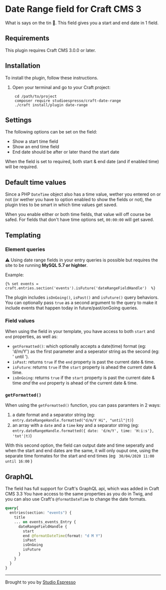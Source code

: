 # Date Range field for Craft CMS 3

What is says on the tin 🙂. This field gives you a start and end date in 1 field.

## Requirements

This plugin requires Craft CMS 3.0.0 or later.

## Installation

To install the plugin, follow these instructions.

1. Open your terminal and go to your Craft project:

        cd /path/to/project
        composer require studioespresso/craft-date-range
        ./craft install/plugin date-range

## Settings
The following options can be set on the field:
- Show a start time field
- Show an end time field
- End date should be after or later thand the start date

When the field is set to required, both start & end date (and if enabled time) will be required. 

## Default time values
Since a PHP ``DateTime`` object also has a time value, wether you entered on or not (or wether you have to option enabled to show the fields or not), the plugin tries to be smart  in which time values get saved.

When you enable either or both time fields, that value will off course be safed. For fields that don't have time options set, ``00:00:00`` will get saved.


## Templating

### Element queries
⚠️ Using date range fields in your entry queries is possible but requires the site to be running **MySQL 5.7 or highter**.

Example:

```twig
{% set events = craft.entries.section('events').isFuture('dateRangeFieldHandle')  %}
```

The plugin includes `isOnGoing()`, `isPast()` and `isFuture()` query behaviors. You can optionally pass `true` as a second argument to the query to make it include events that happen today in future/past/onGoing queries. 

### Field values
When using the field in your template, you have access to both `start` and `end` properties, as well as:
- `getFormatted()`: which optionally accepts a date(time) format (eg: 'd/m/Y') as the first parameter and a seperator string as the second (eg: ' until ').
- `isPast`: returns `true` if the `end` property is past the current date & time.
- `isFuture`: returns `true` if the `start` property is ahead the current date & time.
- `isOnGoing`: returns `true` if the `start` property is past the current date & time *and* the `end` property is ahead of the current date & time.

### `getFormatted()`
When using the ``getFormatted()`` function, you can pass paramters in 2 ways:
1) a date format and a separator string (eg: ``entry.dateRangeHandle.formatted("d/m/Y Hi", "until"|t)``)  
2) an array with a ``date`` and a ``time`` key and a separator string (eg: ``entry.dateRangeHandle.formatted({ date: 'd/m/Y', time: 'H:i:s'}, 'tot'|t)``)

With this second option, the field can output date and time seperatly and when the start and end dates are the same, it will only ouput one, using the separate time formates for the start and end times (eg `` 30/04/2020 11:00 until 16:00`` )

## GraphQL
The field has full support for Craft's GraphQL api, which was added in Craft CMS 3.3
You have access to the same properties as you do in Twig, and you can also use Craft's ``@formatDateTime`` to change the date formats.  

```graphql
query{
  entries(section: "events") {
    title
    ... on events_events_Entry {
      dateRangeFieldHandle {
        start
        end @formatDateTime(format: "d M Y")
        isPast
        isOnGoing
        isFuture
      }
    }
  }
}
```
----

Brought to you by [Studio Espresso](https://studioespresso.co/en)
